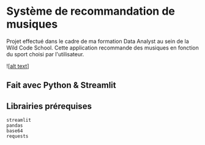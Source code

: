 # Système de recommandation de musiques

Projet effectué dans le cadre de ma formation Data Analyst au sein de la Wild Code School.
Cette application recommande des musiques en fonction du sport choisi par l'utilisateur.

![[alt text](https://github.com/000molly/protojam/blob/main/screenshot_app.png)]


## Fait avec Python & Streamlit

## Librairies prérequises
```
streamlit
pandas
base64
requests
```
